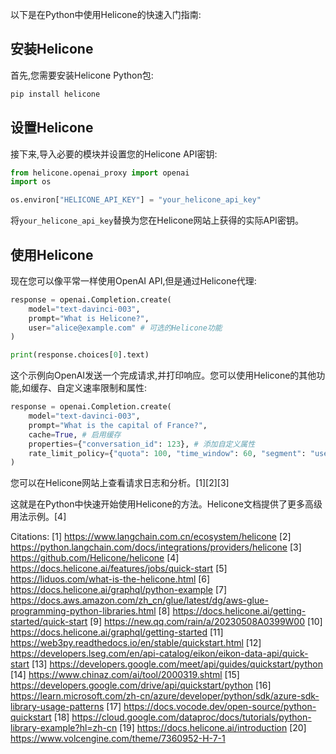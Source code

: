 以下是在Python中使用Helicone的快速入门指南:

## 安装Helicone

首先,您需要安装Helicone Python包:

```python
pip install helicone
```

## 设置Helicone

接下来,导入必要的模块并设置您的Helicone API密钥:

```python
from helicone.openai_proxy import openai
import os

os.environ["HELICONE_API_KEY"] = "your_helicone_api_key"
```

将`your_helicone_api_key`替换为您在Helicone网站上获得的实际API密钥。

## 使用Helicone

现在您可以像平常一样使用OpenAI API,但是通过Helicone代理:

```python
response = openai.Completion.create(
    model="text-davinci-003",
    prompt="What is Helicone?",
    user="alice@example.com" # 可选的Helicone功能
)

print(response.choices[0].text)
```

这个示例向OpenAI发送一个完成请求,并打印响应。您可以使用Helicone的其他功能,如缓存、自定义速率限制和属性:

```python
response = openai.Completion.create(
    model="text-davinci-003", 
    prompt="What is the capital of France?",
    cache=True, # 启用缓存
    properties={"conversation_id": 123}, # 添加自定义属性
    rate_limit_policy={"quota": 100, "time_window": 60, "segment": "user"} # 自定义速率限制
)
```

您可以在Helicone网站上查看请求日志和分析。[1][2][3]

这就是在Python中快速开始使用Helicone的方法。Helicone文档提供了更多高级用法示例。[4]

Citations:
[1] https://www.langchain.com.cn/ecosystem/helicone
[2] https://python.langchain.com/docs/integrations/providers/helicone
[3] https://github.com/Helicone/helicone
[4] https://docs.helicone.ai/features/jobs/quick-start
[5] https://liduos.com/what-is-the-helicone.html
[6] https://docs.helicone.ai/graphql/python-example
[7] https://docs.aws.amazon.com/zh_cn/glue/latest/dg/aws-glue-programming-python-libraries.html
[8] https://docs.helicone.ai/getting-started/quick-start
[9] https://new.qq.com/rain/a/20230508A0399W00
[10] https://docs.helicone.ai/graphql/getting-started
[11] https://web3py.readthedocs.io/en/stable/quickstart.html
[12] https://developers.lseg.com/en/api-catalog/eikon/eikon-data-api/quick-start
[13] https://developers.google.com/meet/api/guides/quickstart/python
[14] https://www.chinaz.com/ai/tool/2000319.shtml
[15] https://developers.google.com/drive/api/quickstart/python
[16] https://learn.microsoft.com/zh-cn/azure/developer/python/sdk/azure-sdk-library-usage-patterns
[17] https://docs.vocode.dev/open-source/python-quickstart
[18] https://cloud.google.com/dataproc/docs/tutorials/python-library-example?hl=zh-cn
[19] https://docs.helicone.ai/introduction
[20] https://www.volcengine.com/theme/7360952-H-7-1
